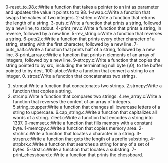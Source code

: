 0-reset_to_98.c:Write a function that takes a pointer to an int as parameter and updates the value it points to to 98.
1-swap.c:Write a function that swaps the values of two integers.
2-strlen.c:Write a function that returns the length of a string.
3-puts.c:Write a function that prints a string, followed by a new line, to stdout.
4-print_rev.c:Write a function that prints a string, in reverse, followed by a new line.
5-rev_string.c:Write a function that reverses a string.
6-puts2.c:Write a function that prints every other character of a string, starting with the first character, followed by a new line.
7-puts_half.c:Write a function that prints half of a string, followed by a new line.
8-print_array.c:Write a function that prints n elements of an array of integers, followed by a new line.
9-strcpy.c:Write a function that copies the string pointed to by src, including the terminating null byte (\0), to the buffer pointed to by dest.
100-atoi.c:Write a function that convert a string to an integer.
0. strcat:Write a function that concatenates two strings.
1. strncat:Write a function that concatenates two strings.
2.strncpy:Write a function that copies a string.
3. strcmp:Write a function that compares two strings.
4.rev_array.c:Write a function that reverses the content of an array of integers.
5.string_toupper:Write a function that changes all lowercase letters of a string to uppercase.
6.cap_string.c:Write a function that capitalizes all words of a string.
7.leet.c:Write a function that encodes a string into 1337.
0-memset.c:Write a function that fills memory with a constant byte.
1-memcpy.c:Write a function that copies memory area.
2-strchr.c:Write a function that locates a character in a string.
3-strspn.c:Write a function that gets the length of a prefix substring.
4-strpbrk.c:Write a function that searches a string for any of a set of bytes.
5-strstr.c:Write a function that locates a substring.
7-print_chessboard.c:Write a function that prints the chessboard.
